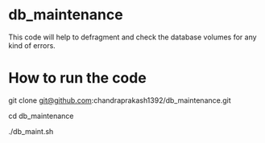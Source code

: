 # db_maintenance
This code will help to defragment and check the database volumes for any kind of errors.

# How to run the code
git clone git@github.com:chandraprakash1392/db_maintenance.git

cd db_maintenance

./db_maint.sh
